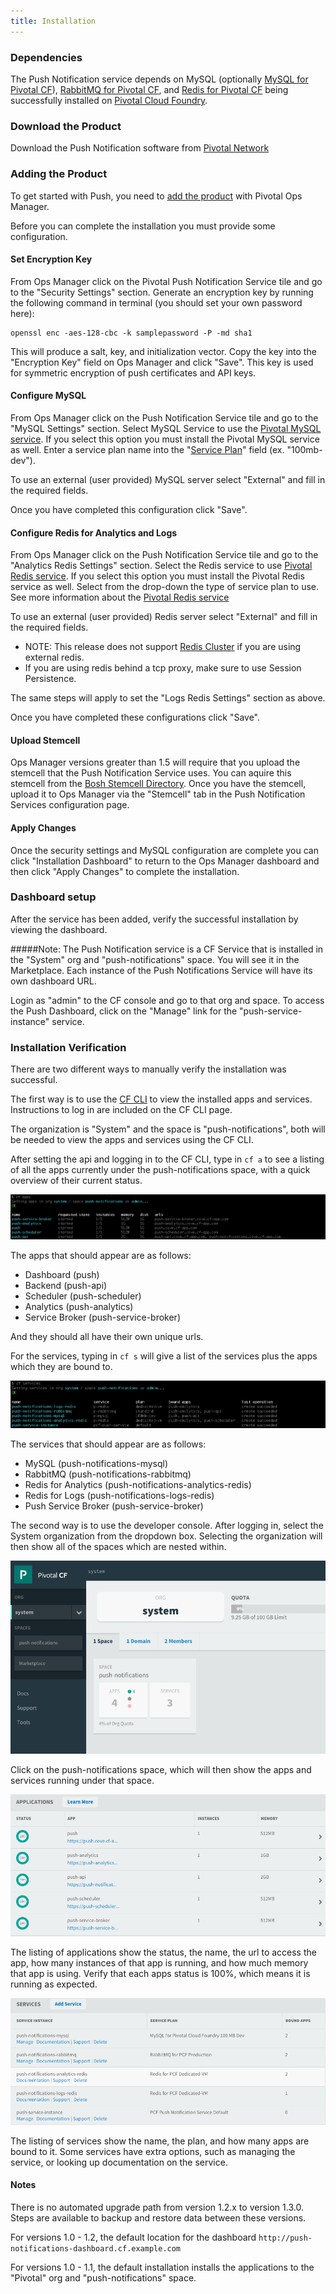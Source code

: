 ```yaml
---
title: Installation
---
```


### Dependencies

The Push Notification service depends on MySQL (optionally [MySQL for Pivotal CF](https://network.pivotal.io/products/p-mysql)), [RabbitMQ for Pivotal CF](https://network.pivotal.io/products/pivotal-rabbitmq-service), and [Redis for Pivotal CF](https://network.pivotal.io/products/p-redis)  being successfully installed on [Pivotal Cloud Foundry](https://network.pivotal.io/products/pivotal-cf).

### Download the Product

Download the Push Notification software from [Pivotal Network](http://network.pivotal.io/)

### Adding the Product

To get started with Push, you need to [add the product](http://docs.pivotal.io/pivotalcf/customizing/add-delete.html) with Pivotal Ops Manager.

Before you can complete the installation you must provide some configuration.

#### Set Encryption Key

From Ops Manager click on the Pivotal Push Notification Service tile and go to the "Security Settings" section. Generate an encryption key by running the following command in terminal (you should set your own password here):

	openssl enc -aes-128-cbc -k samplepassword -P -md sha1

This will produce a salt, key, and initialization vector. Copy the key into the "Encryption Key" field on Ops Manager and click "Save". This key is used for symmetric encryption of push certificates and API keys.

#### Configure MySQL

From Ops Manager click on the Push Notification Service tile and go to the "MySQL Settings" section. Select MySQL Service to use the [Pivotal MySQL service](https://network.pivotal.io/products/p-mysql). If you select this option you must install the Pivotal MySQL service as well. Enter a service plan name into the "[Service Plan](http://docs.pivotal.io/p-mysql/index.html#settings)" field (ex. "100mb-dev").

To use an external (user provided) MySQL server select "External" and fill in the required fields.

Once you have completed this configuration click "Save".

#### Configure Redis for Analytics and Logs

From Ops Manager click on the Push Notification Service tile and go to the "Analytics Redis Settings" section.  Select the Redis service to use [Pivotal Redis service](https://network.pivotal.io/products/p-redis).  If you select this option you must install the Pivotal Redis service as well.  Select from the drop-down the type of service plan to use. See more information about the [Pivotal Redis service](http://docs.pivotal.io/redis/index.html)

To use an external (user provided) Redis server select "External" and fill in the required fields.
- NOTE: This release does not support [Redis Cluster](http://redis.io/topics/cluster-spec) if you are using external redis.
- If you are using redis behind a tcp proxy, make sure to use Session Persistence.

The same steps will apply to set the "Logs Redis Settings" section as above.

Once you have completed these configurations click "Save".

#### Upload Stemcell

Ops Manager versions greater than 1.5 will require that you upload the stemcell that the Push Notification Service uses. You can aquire this stemcell from the [Bosh Stemcell Directory](https://bosh.io/stemcells). Once you have the stemcell, upload it to Ops Manager via the "Stemcell" tab in the Push Notification Services configuration page.

#### Apply Changes

Once the security settings and MySQL configuration are complete you can click "Installation Dashboard" to return to the Ops Manager dashboard and then click "Apply Changes" to complete the installation.

### Dashboard setup

After the service has been added, verify the successful installation by viewing the dashboard.

#####Note:
The Push Notification service is a CF Service that is installed in the "System" org and "push-notifications" space. You will see it in the Marketplace. Each instance of the Push Notifications Service will have its own dashboard URL.

Login as "admin" to the CF console and go to that org and space. To access the Push Dashboard, click on the "Manage" link for the "push-service-instance" service.

### Installation Verification

There are two different ways to manually verify the installation was successful.

The first way is to use the [CF CLI](https://github.com/cloudfoundry/cli) to view the installed apps and services. Instructions to log in are included on the CF CLI page.

The organization is "System" and the space is "push-notifications", both will be needed to view the apps and services using the CF CLI.

After setting the api and logging in to the CF CLI, type in ``cf a`` to see a listing of all the apps currently under the push-notifications space, with a quick overview of their current status.

![CLI Apps](v1_4_0/assets/installation-cli-apps.png)

The apps that should appear are as follows:

- Dashboard (push)
- Backend (push-api)
- Scheduler (push-scheduler)
- Analytics (push-analytics)
- Service Broker (push-service-broker)

And they should all have their own unique urls.

For the services, typing in ``cf s`` will give a list of the services plus the apps which they are bound to.

![CLI Services](v1_4_0/assets/installation-cli-services.png)

The services that should appear are as follows:

- MySQL (push-notifications-mysql)
- RabbitMQ (push-notifications-rabbitmq)
- Redis for Analytics (push-notifications-analytics-redis)
- Redis for Logs  (push-notifications-logs-redis)
- Push Service Broker (push-service-broker)

The second way is to use the developer console. After logging in, select the System organization from the dropdown box. Selecting the organization will then show all of the spaces which are nested within.

![Dev Dashboard](v1_4_0/assets/installation-dev-dashboard.png)

Click on the push-notifications space, which will then show the apps and services running under that space.

![Dev Dashboard Apps](v1_4_0/assets/installation-dev-dashboard-apps.png)

The listing of applications show the status, the name, the url to access the app, how many instances of that app is running, and how much memory that app is using. Verify that each apps status is 100%, which means it is running as expected.

![Dev Dashboard Services](v1_4_0/assets/installation-dev-dashboard-services.png)

The listing of services show the name, the plan, and how many apps are bound to it. Some services have extra options, such as managing the service, or looking up documentation on the service.

#### Notes

There is no automated upgrade path from version 1.2.x to version 1.3.0. Steps are available to backup and restore data between these versions.

For versions 1.0 - 1.2, the default location for the dashboard `http://push-notifications-dashboard.cf.example.com`

For versions 1.0 - 1.1, the default installation installs the applications to the "Pivotal" org and "push-notifications" space.
